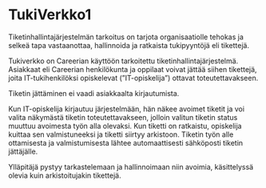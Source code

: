 # TukiVerkko1

Tiketinhallintajärjestelmän tarkoitus on tarjota organisaatiolle tehokas ja selkeä tapa vastaanottaa, hallinnoida ja ratkaista tukipyyntöjä eli tikettejä.

Tukiverkko on Careerian käyttöön tarkoitettu tiketinhallintajärjestelmä. Asiakkaat eli Careerian henkilökunta ja oppilaat voivat jättää siihen tikettejä, joita IT-tukihenkilöksi opiskelevat (”IT-opiskelija”) ottavat toteutettavakseen.

Tiketin jättäminen ei vaadi asiakkaalta kirjautumista.

Kun IT-opiskelija kirjautuu järjestelmään, hän näkee avoimet tiketit ja voi valita näkymästä tiketin toteutettavakseen, jolloin valitun tiketin status muuttuu avoimesta työn alla olevaksi. Kun tiketti on ratkaistu, opiskelija kuittaa sen valmistuneeksi ja tiketti siirtyy arkistoon. Tiketin työn alle ottamisesta ja valmistumisesta lähtee automaattisesti sähköposti tiketin jättäjälle.

Ylläpitäjä pystyy tarkastelemaan ja hallinnoimaan niin avoimia, käsittelyssä olevia kuin arkistoitujakin tikettejä.
